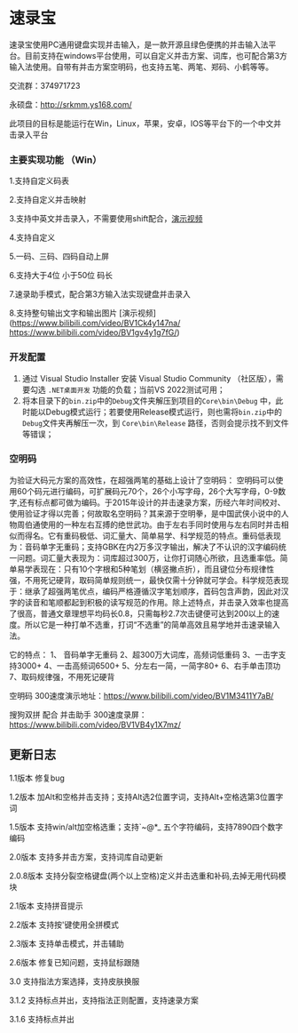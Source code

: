 # 速录宝

速录宝使用PC通用键盘实现并击输入，是一款开源且绿色便携的并击输入法平台。目前支持在windows平台使用，可以自定义并击方案、词库，也可配合第3方输入法使用。自带有并击方案空明码，也支持五笔、两笔、郑码、小鹤等等。

交流群：374971723

永硕盘：http://srkmm.ys168.com/

此项目的目标是能运行在Win，Linux，苹果，安卓，IOS等平台下的一个中文并击录入平台

### 主要实现功能 （Win）

1.支持自定义码表

2.支持自定义并击映射

3.支持中英文并击录入，不需要使用shift配合，[演示视频](https://www.bilibili.com/video/BV1uT411F7Q2/)

4.支持自定义

5.一码、三码、四码自动上屏

6.支持大于4位 小于50位 码长

7.速录助手模式，配合第3方输入法实现键盘并击录入

8.支持整句输出文字和输出图片 [演示视频](https://www.bilibili.com/video/BV1Ck4y147na/ https://www.bilibili.com/video/BV1gv4y1g7fG/)

### 开发配置

1. 通过 Visual Studio Installer 安装 Visual Studio Community （社区版），需要勾选 `.NET桌面开发` 功能的负载；当前VS 2022测试可用；
2. 将本目录下的`bin.zip`中的`Debug`文件夹解压到项目的`Core\bin\Debug` 中，此时能以Debug模式运行；若要使用Release模式运行，则也需将`bin.zip`中的`Debug`文件夹再解压一次，到 `Core\bin\Release` 路径，否则会提示找不到文件等错误；



### 空明码


为验证大码元方案的高效性，在超强两笔的基础上设计了空明码： 空明码可以使用60个码元进行编码，可扩展码元70个，26个小写字母，26个大写字母，0-9数字,还有标点都可做为编码。于2015年设计的并击速录方案，历经六年时间校对、使用验证才得以完善；何故取名空明码？其来源于空明拳，是中国武侠小说中的人物周伯通使用的一种左右互搏的绝世武功。由于左右手同时使用与左右同时并击相似而得名。它有重码极低、词汇量大、简单易学、科学规范的特点。重码低表现为：音码单字无重码；支持GBK在内2万多汉字输出，解决了不认识的汉字编码统一问题。词汇量大表现为：词库超过300万，让你打词随心所欲，且选重率低。简单易学表现在：只有10个字根和5种笔划（横竖撇点折），而且键位分布规律性强，不用死记硬背，取码简单规则统一，最快仅需十分钟就可学会。科学规范表现于：继承了超强两笔优点，编码严格遵循汉字笔划顺序，首码包含声韵，因此对汉字的读音和笔顺都起到积极的读写规范的作用。除上述特点，并击录入效率也提高了很高，普通文章理想平均码长0.8，只需每秒2.7次击键便可达到200以上的速度。所以它是一种打单不选重，打词“不选重”的简单高效且易学地并击速录输入法。

它的特点： 1、 音码单字无重码 2、超300万大词库，高频词低重码 3、一击字支持3000+ 4、一击高频词6500+ 5、分左右一简，一简字80+ 6、右手单击顶功 7、取码规律强，不用死记硬背

空明码 300速度演示地址：https://www.bilibili.com/video/BV1M3411Y7aB/

搜狗双拼 配合 并击助手 300速度录屏：https://www.bilibili.com/video/BV1VB4y1X7mz/



## 更新日志

1.1版本 修复bug

1.2版本 加Alt和空格并击支持；支持Alt选2位置字词，支持Alt+空格选第3位置字词

1.5版本 支持win/alt加空格选重；支持`~@*_ 五个字符编码，支持7890四个数字编码

2.0版本 支持多并击方案，支持词库自动更新

2.0.8版本 支持分裂空格键盘(两个以上空格)定义并击选重和补码,去掉无用代码模块

2.1版本 支持拼音提示

2.2版本 支持按'键使用全拼模式

2.3版本 支持单击模式，并击辅助

2.6版本 修复已知问题，支持鼠标跟随

3.0 支持指法方案选择，支持皮肤换服

3.1.2 支持标点并出，支持指法正则配置，支持速录方案

3.1.6 支持标点并出
